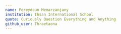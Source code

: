 ```yaml
---
name: Fereydoun Memarzanjany
institution: Ihsan International School
quote: Curiously Question Everything and Anything
github_user: Thraetaona
---
```

